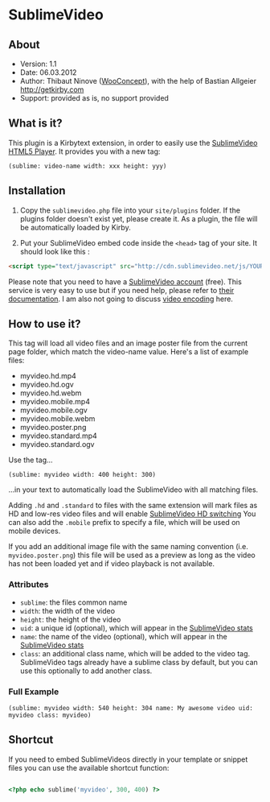 # SublimeVideo

## About

- Version: 1.1
- Date: 06.03.2012
- Author: Thibaut Ninove ([WooConcept](http://wooconcept.com)), with the help of Bastian Allgeier <http://getkirby.com>
- Support: provided as is, no support provided
	
## What is it?

This plugin is a Kirbytext extension, in order to easily use the [SublimeVideo HTML5 Player](http://sublimevideo.net/). It provides you with a new tag:

	(sublime: video-name width: xxx height: yyy)

## Installation

1. Copy the `sublimevideo.php` file into your `site/plugins` folder. If the plugins folder doesn't exist yet, please create it. As a plugin, the file will be automatically loaded by Kirby.

2. Put your SublimeVideo embed code inside the `<head>` tag of your site. It should look like this :

```html
<script type="text/javascript" src="http://cdn.sublimevideo.net/js/YOUR_TOKEN.js"></script>
```

Please note that you need to have a [SublimeVideo account](http://sublimevideo.net/plans) (free). This service is very easy to use but if you need help, please refer to [their documentation](http://docs.sublimevideo.net/quickstart-guide). I am also not going to discuss [video encoding](http://docs.sublimevideo.net/encode-videos-for-the-web) here.

## How to use it?

This tag will load all video files and an image poster file from the current page folder, which match the video-name value. Here's a list of example files:

- myvideo.hd.mp4
- myvideo.hd.ogv
- myvideo.hd.webm
- myvideo.mobile.mp4
- myvideo.mobile.ogv
- myvideo.mobile.webm
- myvideo.poster.png
- myvideo.standard.mp4
- myvideo.standard.ogv

Use the tag…

	(sublime: myvideo width: 400 height: 300)

…in your text to automatically load the SublimeVideo with all matching files. 

Adding `.hd` and `.standard` to files with the same extension will mark files as HD and low-res video files and will enable [SublimeVideo HD switching](http://docs.sublimevideo.net/hd-switching) You can also add the `.mobile` prefix to specify a file, which will be used on mobile devices. 

If you add an additional image file with the same naming convention (i.e. `myvideo.poster.png`) this file will be used as a preview as long as the video has not been loaded yet and if video playback is not available. 

### Attributes

- `sublime`: the files common name
- `width`: the width of the video 
- `height`: the height of the video
- `uid`: a unique id (optional), which will appear in the [SublimeVideo stats](http://docs.sublimevideo.net/optimize-for-stats)
- `name`: the name of the video (optional), which will appear in the [SublimeVideo stats](http://docs.sublimevideo.net/optimize-for-stats)
- `class`: an additional class name, which will be added to the video tag. SublimeVideo tags already have a sublime class by default, but you can use this optionally to add another class. 

### Full Example

	(sublime: myvideo width: 540 height: 304 name: My awesome video uid: myvideo class: myvideo)

## Shortcut

If you need to embed SublimeVideos directly in your template or snippet files you can use the available shortcut function:

```php

<?php echo sublime('myvideo', 300, 400) ?>

```




